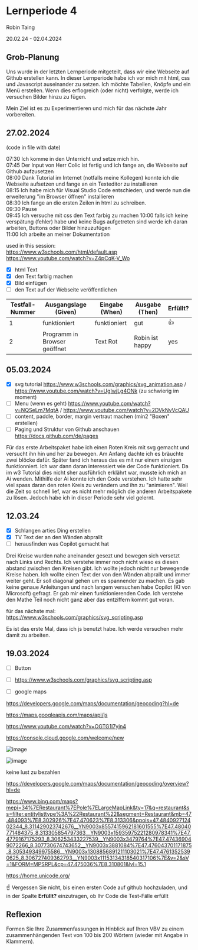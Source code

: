 # Lernperiode 4

Robin Taing

20.02.24 - 02.04.2024

## Grob-Planung
Uns wurde in der letzten Lernperiode mitgeteilt, dass wir eine Webseite auf Github erstellen kann. In dieser Lernperiode habe ich vor mich mit html, css und Javascript auseinander zu setzen. Ich möchte Tabellen, Knöpfe und ein Menü erstellen. Wenn dies erflogreich (oder nicht) verfolgte, werde ich versuchen Bilder hinzu zu fügen.

Mein Ziel ist es zu Experimentieren und mich für das nächste Jahr vorbereiten.

## 27.02.2024

(code in file with date)

07:30 Ich komme in den Unterricht und setze mich hin.   
07:45 Der Input von Herr Colic ist fertig und ich fange an, die Webseite auf Github aufzusetzen  
08:00 Dank Tutorial im Internet (notfalls meine Kollegen) konnte ich die Webseite aufsetzen und fange an ein Texteditor zu installieren  
08:15 Ich habe mich für Visual Studio Code entschieden, und werde nun die erweiterung "im Browser öffnen" installieren  
08:30 Ich fange an die ersten Zeilen in html zu schreiben.  
09:30 Pause  
09:45 Ich versuche mit css den Text farbig zu machen
10:00 falls ich keine verspätung (fehler) habe und keine Bugs aufgetreten sind werde ich daran arbeiten, Buttons oder Bilder hinzuzufügen  
11:00 Ich arbeite an meiner Dokumentation  

used in this session:  
https://www.w3schools.com/html/default.asp  
https://www.youtube.com/watch?v=Z4pCqK-V_Wo

- [x] html Text
- [x] den Text farbig machen
- [x] Bild einfügen
- [ ] den Text auf der Webseite veröffentlichen

| Testfall-Nummer | Ausgangslage (Given) | Eingabe (When) | Ausgabe (Then) | Erfüllt? |
| --------------- | -------------------- | -------------- | -------------- | -------- |
| 1               |  funktioniert        |   funktioniert |     gut        |  👍      |
| 2               | Programm in Browser geöffnet          | Text Rot       |Robin ist happy             |    yes      |

## 05.03.2024

- [x] svg tutorial https://www.w3schools.com/graphics/svg_animation.asp / https://www.youtube.com/watch?v=UgIwjLg4ONk (zu schwierig im moment)
- [ ] Menu (wenn es geht) https://www.youtube.com/watch?v=NQSeLm7MqtA / https://www.youtube.com/watch?v=2DVkNvVcQAU
- [ ] content, paddle, border, margin vertraut machen (min2 "Boxen" erstellen)
- [ ] Paging und Struktur von Github anschauen https://docs.github.com/de/pages

Für das erste Arbeitspaket habe ich einen Roten Kreis mit svg gemacht und versucht ihn hin und her zu bewegen. Am Anfang dachte ich es bräuchte zwei <animate/> blöcke dafür. Später fand ich heraus das es mit nur einem einzigen funktionniert.
Ich war dann daran interessiert wie der Code funktioniert. Da im w3 Tutorial dies nicht sher ausführlich erklährt war, musste ich mich an Ai wenden. Mithilfe der Ai konnte ich den Code verstehen. Ich hatte sehr viel spass daran den roten Kreis zu verändern und ihn zu "animieren". Weil die Zeit so schnell lief, war es nicht mehr möglich die anderen Arbeitspakete zu lösen. Jedoch habe ich in dieser Periode sehr viel gelernt.

## 12.03.24

- [x] Schlangen arties Ding erstellen 
- [x] TV Text der an den Wänden abprallt
- [ ] herausfinden was Copilot gemacht hat

Drei Kreise wurden nahe aneinander gesezt und bewegen sich versetzt nach Links und Rechts. Ich verstehe immer noch nicht wieso es diesen abstand zwischen den Kreisen gibt. Ich wollte jedoch nicht nur bewegende Kreise haben. Ich wollte einen Text der von den Wänden abprallt und immer weiter geht. Er soll diagonal gehen um es spannender zu machen. Es gab keine genaue Anleitungen und nach langem versuchen habe Copilot (KI von Microsoft) gefragt. Er gab mir einen funktionierenden Code. Ich verstehe den Mathe Teil noch nicht ganz aber das entziffern kommt gut voran. 

für das nächste mal: https://www.w3schools.com/graphics/svg_scripting.asp

Es ist das erste Mal, dass ich js benutzt habe. Ich werde versuchen mehr damit zu arbeiten.

## 19.03.2024

- [ ] Button
- [ ] https://www.w3schools.com/graphics/svg_scripting.asp
- [ ] google maps


https://developers.google.com/maps/documentation/geocoding?hl=de

https://maps.googleapis.com/maps/api/js

https://www.youtube.com/watch?v=OGTG1l7yin4

https://console.cloud.google.com/welcome/new

![image](https://github.com/RobinTea/Lern-Periode-4/assets/142886484/a4aaf88d-49dd-403f-a609-6d5ad1f7ed34)


![image](https://github.com/RobinTea/Lern-Periode-4/assets/142886484/e1bc16f1-42bb-422c-accb-811d33d9e6ec)

keine lust zu bezahlen

https://developers.google.com/maps/documentation/geocoding/overview?hl=de

https://www.bing.com/maps?mepi=34%7ERestaurant%7EPole%7ELargeMapLink&ty=17&q=restaurant&ss=filter.entitylisttype%3A%22Restaurant%22&segment=Restaurant&mb=47.484093%7E8.302926%7E47.470623%7E8.313306&ppois=47.484092712402344_8.311429023742676__YN9003x8557415962181601555%7E47.48040771484375_8.313305854797363__YN9003x15935975221280978341%7E47.4779167175293_8.306253433227539__YN9003x3479764%7E47.474369049072266_8.307730674743652__YN9003x3881084%7E47.476043701171875_8.305349349975586__YN9003x1308856891211103021%7E47.47613525390625_8.306727409362793__YN9003x11153134318540317106%7E&v=2&sV=1&FORM=MPSRPL&cp=47.475036%7E8.310801&lvl=15.1

https://home.unicode.org/



☝️ Vergessen Sie nicht, bis einen ersten Code auf github hochzuladen, und in der Spalte **Erfüllt?** einzutragen, ob Ihr Code die Test-Fälle erfüllt

## Reflexion

Formen Sie Ihre Zusammenfassungen in Hinblick auf Ihren VBV zu einem zusammenhängenden Text von 100 bis 200 Wörtern (wieder mit Angabe in Klammern).
